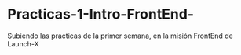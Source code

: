 # Practicas-1-Intro-FrontEnd-
Subiendo las practicas de la primer semana, en la misión FrontEnd de Launch-X
